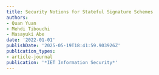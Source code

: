 ```yaml
---
title: Security Notions for Stateful Signature Schemes
authors:
- Quan Yuan
- Mehdi Tibouchi
- Masayuki Abe
date: '2022-01-01'
publishDate: '2025-05-19T18:41:59.903926Z'
publication_types:
- article-journal
publication: '*IET Information Security*'
---
```


